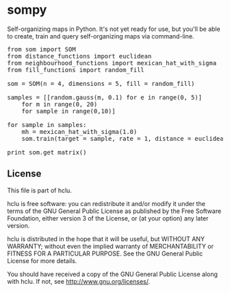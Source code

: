 # sompy

Self-organizing maps in Python. It's not yet ready for use, but you'll be able to create, train and query self-organizing maps via command-line.

<pre>
from som import SOM
from distance_functions import euclidean
from neighbourhood_functions import mexican_hat_with_sigma
from fill_functions import random_fill

som = SOM(n = 4, dimensions = 5, fill = random_fill)

samples = [[random.gauss(m, 0.1) for e in range(0, 5)] 
    for m in range(0, 20) 
    for sample in range(0,10)]

for sample in samples:
    mh = mexican_hat_with_sigma(1.0)
    som.train(target = sample, rate = 1, distance = euclidean, nf = mh)

print som.get_matrix()
</pre>

## License 

This file is part of hclu.

hclu is free software: you can redistribute it and/or modify
it under the terms of the GNU General Public License as published by
the Free Software Foundation, either version 3 of the License, or
(at your option) any later version.

hclu is distributed in the hope that it will be useful,
but WITHOUT ANY WARRANTY; without even the implied warranty of
MERCHANTABILITY or FITNESS FOR A PARTICULAR PURPOSE.  See the
GNU General Public License for more details.

You should have received a copy of the GNU General Public License
along with hclu.  If not, see <http://www.gnu.org/licenses/>.


